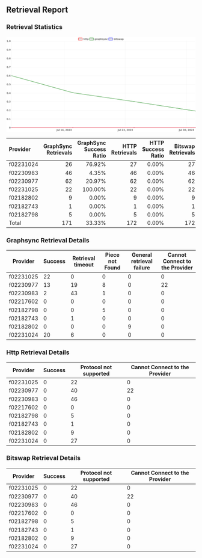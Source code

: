 ## Retrieval Report
### Retrieval Statistics
<img src="https://raw.githubusercontent.com/data-preservation-programs/filplus-checker-assets/main/filecoin-project/filecoin-plus-large-datasets/issues/1318/1690902506098.png"/>

| Provider  | GraphSync Retrievals | GraphSync Success Ratio | HTTP Retrievals | HTTP Success Ratio | Bitswap Retrievals | Bitswap Success Ratio |
| :-------- | -------------------: | ----------------------: | --------------: | -----------------: | -----------------: | --------------------: |
| f02231024 |                   26 |                  76.92% |              27 |              0.00% |                 27 |                 0.00% |
| f02230983 |                   46 |                   4.35% |              46 |              0.00% |                 46 |                 0.00% |
| f02230977 |                   62 |                  20.97% |              62 |              0.00% |                 62 |                 0.00% |
| f02231025 |                   22 |                 100.00% |              22 |              0.00% |                 22 |                 0.00% |
| f02182802 |                    9 |                   0.00% |               9 |              0.00% |                  9 |                 0.00% |
| f02182743 |                    1 |                   0.00% |               1 |              0.00% |                  1 |                 0.00% |
| f02182798 |                    5 |                   0.00% |               5 |              0.00% |                  5 |                 0.00% |
| Total     |                  171 |                  33.33% |             172 |              0.00% |                172 |                 0.00% |

### Graphsync Retrieval Details
| Provider  | Success | Retrieval timeout | Piece not Found | General retrieval failure | Cannot Connect to the Provider |
| --------- | ------- | ----------------- | --------------- | ------------------------- | ------------------------------ |
| f02231025 | 22      | 0                 | 0               | 0                         | 0                              |
| f02230977 | 13      | 19                | 8               | 0                         | 22                             |
| f02230983 | 2       | 43                | 1               | 0                         | 0                              |
| f02217602 | 0       | 0                 | 0               | 0                         | 0                              |
| f02182798 | 0       | 0                 | 5               | 0                         | 0                              |
| f02182743 | 0       | 1                 | 0               | 0                         | 0                              |
| f02182802 | 0       | 0                 | 0               | 9                         | 0                              |
| f02231024 | 20      | 6                 | 0               | 0                         | 0                              |

### Http Retrieval Details
| Provider  | Success | Protocol not supported | Cannot Connect to the Provider |
| --------- | ------- | ---------------------- | ------------------------------ |
| f02231025 | 0       | 22                     | 0                              |
| f02230977 | 0       | 40                     | 22                             |
| f02230983 | 0       | 46                     | 0                              |
| f02217602 | 0       | 0                      | 0                              |
| f02182798 | 0       | 5                      | 0                              |
| f02182743 | 0       | 1                      | 0                              |
| f02182802 | 0       | 9                      | 0                              |
| f02231024 | 0       | 27                     | 0                              |

### Bitswap Retrieval Details
| Provider  | Success | Protocol not supported | Cannot Connect to the Provider |
| --------- | ------- | ---------------------- | ------------------------------ |
| f02231025 | 0       | 22                     | 0                              |
| f02230977 | 0       | 40                     | 22                             |
| f02230983 | 0       | 46                     | 0                              |
| f02217602 | 0       | 0                      | 0                              |
| f02182798 | 0       | 5                      | 0                              |
| f02182743 | 0       | 1                      | 0                              |
| f02182802 | 0       | 9                      | 0                              |
| f02231024 | 0       | 27                     | 0                              |
